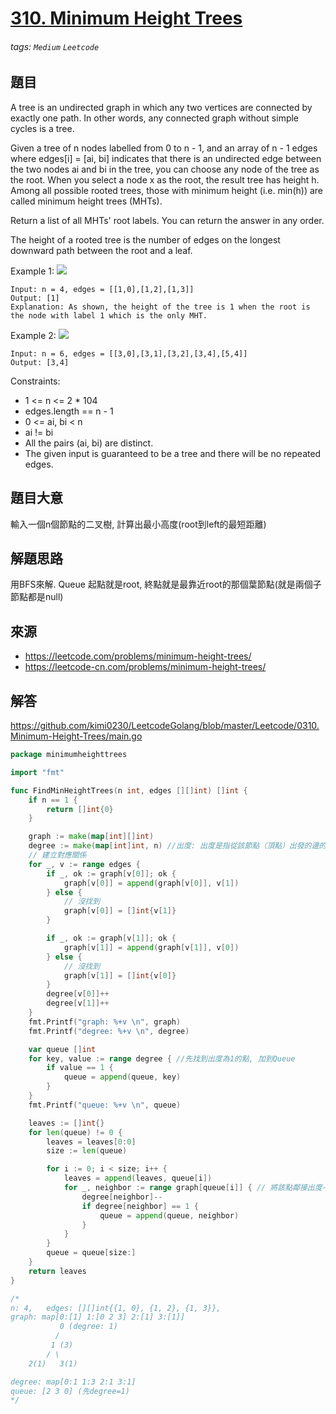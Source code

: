 # [310. Minimum Height Trees](https://leetcode.com/problems/minimum-height-trees/) 
###### tags: `Medium` `Leetcode`

## 題目
A tree is an undirected graph in which any two vertices are connected by exactly one path. In other words, any connected graph without simple cycles is a tree.

Given a tree of n nodes labelled from 0 to n - 1, and an array of n - 1 edges where edges[i] = [ai, bi] indicates that there is an undirected edge between the two nodes ai and bi in the tree, you can choose any node of the tree as the root. When you select a node x as the root, the result tree has height h. Among all possible rooted trees, those with minimum height (i.e. min(h))  are called minimum height trees (MHTs).

Return a list of all MHTs' root labels. You can return the answer in any order.

The height of a rooted tree is the number of edges on the longest downward path between the root and a leaf.

 

Example 1:
![](https://assets.leetcode.com/uploads/2020/09/01/e1.jpg)
```
Input: n = 4, edges = [[1,0],[1,2],[1,3]]
Output: [1]
Explanation: As shown, the height of the tree is 1 when the root is the node with label 1 which is the only MHT.
```

Example 2:
![](https://assets.leetcode.com/uploads/2020/09/01/e2.jpg)
```
Input: n = 6, edges = [[3,0],[3,1],[3,2],[3,4],[5,4]]
Output: [3,4]
```

Constraints:

* 1 <= n <= 2 * 104
* edges.length == n - 1
* 0 <= ai, bi < n
* ai != bi
* All the pairs (ai, bi) are distinct.
* The given input is guaranteed to be a tree and there will be no repeated edges.


## 題目大意
輸入一個n個節點的二叉樹, 計算出最小高度(root到left的最短距離)

## 解題思路
用BFS來解. Queue
起點就是root, 終點就是最靠近root的那個葉節點(就是兩個子節點都是null)

## 來源
* https://leetcode.com/problems/minimum-height-trees/
* https://leetcode-cn.com/problems/minimum-height-trees/

## 解答
https://github.com/kimi0230/LeetcodeGolang/blob/master/Leetcode/0310.Minimum-Height-Trees/main.go

```go
package minimumheighttrees

import "fmt"

func FindMinHeightTrees(n int, edges [][]int) []int {
	if n == 1 {
		return []int{0}
	}

	graph := make(map[int][]int)
	degree := make(map[int]int, n) //出度: 出度是指從該節點（頂點）出發的邊的條數
	// 建立對應關係
	for _, v := range edges {
		if _, ok := graph[v[0]]; ok {
			graph[v[0]] = append(graph[v[0]], v[1])
		} else {
			// 沒找到
			graph[v[0]] = []int{v[1]}
		}

		if _, ok := graph[v[1]]; ok {
			graph[v[1]] = append(graph[v[1]], v[0])
		} else {
			// 沒找到
			graph[v[1]] = []int{v[0]}
		}
		degree[v[0]]++
		degree[v[1]]++
	}
	fmt.Printf("graph: %+v \n", graph)
	fmt.Printf("degree: %+v \n", degree)

	var queue []int
	for key, value := range degree { //先找到出度為1的點, 加到Queue
		if value == 1 {
			queue = append(queue, key)
		}
	}
	fmt.Printf("queue: %+v \n", queue)

	leaves := []int{}
	for len(queue) != 0 {
		leaves = leaves[0:0]
		size := len(queue)

		for i := 0; i < size; i++ {
			leaves = append(leaves, queue[i])
			for _, neighbor := range graph[queue[i]] { // 將該點鄰接出度-1, 等於1時加入Queue
				degree[neighbor]--
				if degree[neighbor] == 1 {
					queue = append(queue, neighbor)
				}
			}
		}
		queue = queue[size:]
	}
	return leaves
}

/*
n: 4,	edges: [][]int{{1, 0}, {1, 2}, {1, 3}},
graph: map[0:[1] 1:[0 2 3] 2:[1] 3:[1]]
           0 (degree: 1)
          /
         1 (3)
        / \
    2(1)   3(1)

degree: map[0:1 1:3 2:1 3:1]
queue: [2 3 0] (先degree=1)
*/

```